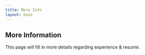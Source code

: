 ```yaml
---
title: More Info
layout: base
---
```


## More Information

This page will fill in more details regarding experience &amp; resume.
